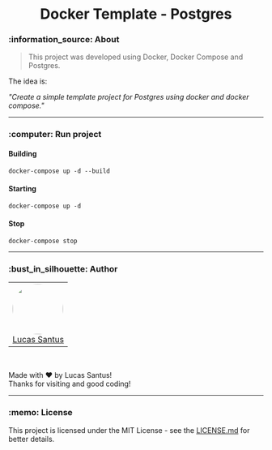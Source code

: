 <h1 align="center">Docker Template - Postgres</h1>

<h3 id="about">:information_source: About</h3>

> This project was developed using Docker, Docker Compose and Postgres.

The idea is:

_"Create a simple template project for Postgres using docker and docker compose."_

---

<h3 id="running">:computer: Run project</h3>

<h4><strong>Building</strong></h4>

```
docker-compose up -d --build
```

<h4><strong>Starting</strong></h4>

```
docker-compose up -d
```

<h4><strong>Stop</strong></h4>

```
docker-compose stop
```

---

<h3 id="author">:bust_in_silhouette: Author</h3>

<table>
	<tr>
		<td>
			<div> 
				<a href="https://github.com/LucasSantus">
					<img style="border-radius: 50%;" src="https://github.com/LucasSantus.png" width="100px;" alt=""/>
					<br />
					Lucas Santus
				</a>
			</div>
		</td>
	</tr>
</table>
<br />

Made with ❤️ by Lucas Santus!<br />
Thanks for visiting and good coding!<br />

---

<h3 id="license">:memo: License</h3>

This project is licensed under the MIT License - see the [LICENSE.md](https://github.com/LucasSantus/docker-template-postgres/blob/master/LICENSE) for better details.
